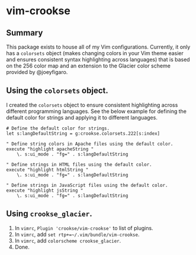 # vim-crookse

## Summary

This package exists to house all of my Vim configurations. Currently, it only has a `colorsets` object (makes changing colors in your Vim theme easier and ensures consistent syntax highlighting across languages) that is based on the 256 color map and an extension to the Glacier color scheme provided by @joeyfigaro.

## Using the `colorsets` object.

I created the `colorsets` object to ensure consistent highlighting across different programming languages. See the below example for defining the default color for strings and applying it to different languages.

```
# Define the default color for strings.
let s:langDefaultString = g:crookse.colorsets.222[s:index]

" Define string colors in Apache files using the default color.
execute "highlight apacheString "
	\. s:ui_mode . "fg=" . s:langDefaultString

" Define strings in HTML files using the default color.
execute "highlight htmlString "
	\. s:ui_mode . "fg=" . s:langDefaultString

" Define strings in JavaScript files using the default color.
execute "highlight jsString "
	\. s:ui_mode . "fg=" . s:langDefaultString

```

## Using `crookse_glacier`.

1. In `vimrc`, `Plugin 'crookse/vim-crookse'` to list of plugins.
2. In `vimrc`, add `set rtp+=~/.vim/bundle/vim-crookse`.
3. In `vimrc`, add `colorscheme crookse_glacier`.
4. Done.
